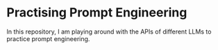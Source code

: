 # Practising Prompt Engineering

In this repository, I am playing around with the APIs of different LLMs to practice prompt engineering.
